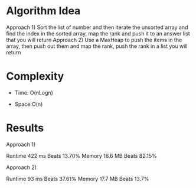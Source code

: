 # Algorithm Idea

Approach 1) Sort the list of number and then iterate the unsorted array and find the index in the sorted array, map the rank and push it to an answer list that you will return
Approach 2) Use a MaxHeap to push the items in the array, then push out them and map the rank, push the rank in a list you will return

# Complexity

- Time: O(nLogn)

- Space:O(n)

# Results

Approach 1)

Runtime
422 ms
Beats
13.70%
Memory
16.6 MB
Beats
82.15%

Approach 2)

Runtime
93 ms
Beats
37.61%
Memory
17.7 MB
Beats
13.7%